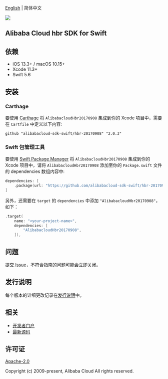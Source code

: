 [English](README.md) | 简体中文

![](https://aliyunsdk-pages.alicdn.com/icons/AlibabaCloud.svg)

## Alibaba Cloud hbr SDK for Swift

## 依赖

- iOS 13.3+ / macOS 10.15+
- Xcode 11.3+
- Swift 5.6

## 安装

### Carthage

要使用 [Carthage](https://github.com/Carthage/Carthage) 将 `AlibabacloudHbr20170908` 集成到你的 Xcode 项目中，需要在 `Cartfile` 中定义以下内容:

```ogdl
github "alibabacloud-sdk-swift/hbr-20170908" "2.0.3"
```

### Swift 包管理工具

要使用 [Swift Package Manager](https://swift.org/package-manager/) 将 `AlibabacloudHbr20170908` 集成到你的 Xcode 项目中，请将 `AlibabacloudHbr20170908` 添加至你的 `Package.swift` 文件的 dependencies 数组内容中:

```swift
dependencies: [
    .package(url: "https://github.com/alibabacloud-sdk-swift/hbr-20170908.git", from: "2.0.3")
]
```

另外，还需要在 `target` 的 `dependencies` 中添加 `"AlibabacloudHbr20170908"`，如下：

```swift
.target(
    name: "<your-project-name>",
    dependencies: [
        "AlibabacloudHbr20170908",
    ]),
```

## 问题

[提交 Issue](https://github.com/alibabacloud-sdk-swift/hbr-20170908/issues/new)，不符合指南的问题可能会立即关闭。

## 发行说明

每个版本的详细更改记录在[发行说明](./ChangeLog.txt)中。

## 相关

* [开发者门户](https://next.api.aliyun.com/home)
* [最新源码](https://github.com/alibabacloud-sdk-swift/hbr-20170908)

## 许可证

[Apache-2.0](http://www.apache.org/licenses/LICENSE-2.0)

Copyright (c) 2009-present, Alibaba Cloud All rights reserved.
